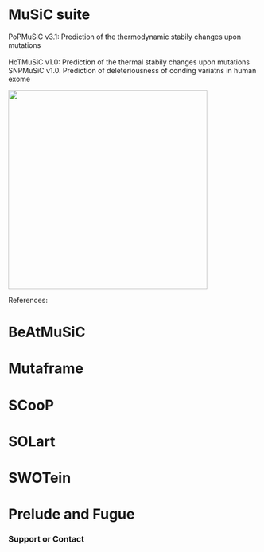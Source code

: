 # MuSiC suite 

PoPMuSiC v3.1: Prediction of the thermodynamic stabily changes upon mutations<br/>	
HoTMuSiC v1.0: Prediction of the thermal stabily changes upon mutations<br/>
SNPMuSiC v1.0. Prediction of deleteriousness of conding variatns in human exome 

[<img src="https://user-images.githubusercontent.com/62349016/113608853-5a803f80-964b-11eb-8e96-b1a821fe726c.png" width="400" >](http://dezyme.com/)

References:



# BeAtMuSiC

# Mutaframe 

# SCooP

# SOLart

# SWOTein

# Prelude and Fugue


### Support or Contact
